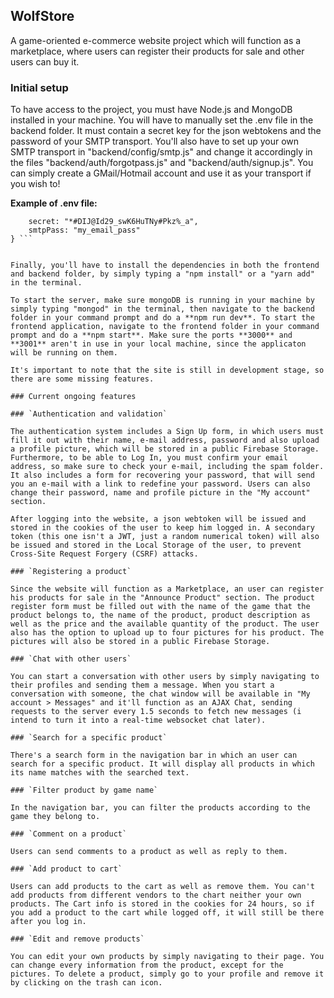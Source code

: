 ## WolfStore

A game-oriented e-commerce website project which will function as a marketplace, where users can register their products for sale and other users can buy it. 

### Initial setup 

To have access to the project, you must have Node.js and MongoDB installed in your machine. You will have to manually set the .env file in the backend folder. It must contain a secret key for the json webtokens and the password of your SMTP transport. You'll also have to set up your own SMTP transport in "backend/config/smtp.js" and change it accordingly in the files "backend/auth/forgotpass.js" and "backend/auth/signup.js". You can simply create a GMail/Hotmail account and use it as your transport if you wish to!

**Example of .env file:**

```module.exports = {
    secret: "*#DIJ@Id29_swK6HuTNy#Pkz%_a",
    smtpPass: "my_email_pass"
} ```


Finally, you'll have to install the dependencies in both the frontend and backend folder, by simply typing a "npm install" or a "yarn add" in the terminal.

To start the server, make sure mongoDB is running in your machine by simply typing "mongod" in the terminal, then navigate to the backend folder in your command prompt and do a **npm run dev**. To start the frontend application, navigate to the frontend folder in your command prompt and do a **npm start**. Make sure the ports **3000** and **3001** aren't in use in your local machine, since the applicaton will be running on them. 

It's important to note that the site is still in development stage, so there are some missing features.

### Current ongoing features 

### `Authentication and validation`

The authentication system includes a Sign Up form, in which users must fill it out with their name, e-mail address, password and also upload a profile picture, which will be stored in a public Firebase Storage. Furthermore, to be able to Log In, you must confirm your email address, so make sure to check your e-mail, including the spam folder. It also includes a form for recovering your password, that will send you an e-mail with a link to redefine your password. Users can also change their password, name and profile picture in the "My account" section.

After logging into the website, a json webtoken will be issued and stored in the cookies of the user to keep him logged in. A secondary token (this one isn't a JWT, just a random numerical token) will also be issued and stored in the Local Storage of the user, to prevent Cross-Site Request Forgery (CSRF) attacks. 

### `Registering a product`

Since the website will function as a Marketplace, an user can register his products for sale in the "Announce Product" section. The product register form must be filled out with the name of the game that the product belongs to, the name of the product, product description as well as the price and the available quantity of the product. The user also has the option to upload up to four pictures for his product. The pictures will also be stored in a public Firebase Storage.

### `Chat with other users`

You can start a conversation with other users by simply navigating to their profiles and sending them a message. When you start a conversation with someone, the chat window will be available in "My account > Messages" and it'll function as an AJAX Chat, sending requests to the server every 1.5 seconds to fetch new messages (i intend to turn it into a real-time websocket chat later).

### `Search for a specific product`

There's a search form in the navigation bar in which an user can search for a specific product. It will display all products in which its name matches with the searched text.

### `Filter product by game name`

In the navigation bar, you can filter the products according to the game they belong to.

### `Comment on a product`

Users can send comments to a product as well as reply to them.

### `Add product to cart` 

Users can add products to the cart as well as remove them. You can't add products from different vendors to the chart neither your own products. The Cart info is stored in the cookies for 24 hours, so if you add a product to the cart while logged off, it will still be there after you log in.

### `Edit and remove products`

You can edit your own products by simply navigating to their page. You can change every information from the product, except for the pictures. To delete a product, simply go to your profile and remove it by clicking on the trash can icon.



